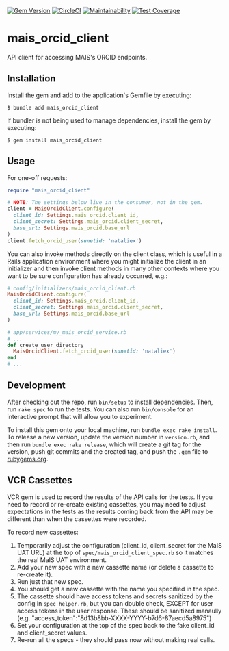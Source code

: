[![Gem Version](https://badge.fury.io/rb/mais_orcid_client.svg)](https://badge.fury.io/rb/mais_orcid_client)
[![CircleCI](https://circleci.com/gh/sul-dlss/mais_orcid_client.svg?style=svg)](https://circleci.com/gh/sul-dlss/mais_orcid_client)
[![Maintainability](https://api.codeclimate.com/v1/badges/25b4a4111f831121dda5/maintainability)](https://codeclimate.com/github/sul-dlss/mais_orcid_client/maintainability)
[![Test Coverage](https://api.codeclimate.com/v1/badges/25b4a4111f831121dda5/test_coverage)](https://codeclimate.com/github/sul-dlss/mais_orcid_client/test_coverage)

# mais_orcid_client
API client for accessing MAIS's ORCID endpoints.

## Installation

Install the gem and add to the application's Gemfile by executing:

    $ bundle add mais_orcid_client

If bundler is not being used to manage dependencies, install the gem by executing:

    $ gem install mais_orcid_client

## Usage

For one-off requests:

```ruby
require "mais_orcid_client"

# NOTE: The settings below live in the consumer, not in the gem.
client = MaisOrcidClient.configure(
  client_id: Settings.mais_orcid.client_id,
  client_secret: Settings.mais_orcid.client_secret,
  base_url: Settings.mais_orcid.base_url
)
client.fetch_orcid_user(sunetid: 'nataliex')
```

You can also invoke methods directly on the client class, which is useful in a
Rails application environment where you might initialize the client in an
initializer and then invoke client methods in many other contexts where you want
to be sure configuration has already occurred, e.g.:

```ruby
# config/initializers/mais_orcid_client.rb
MaisOrcidClient.configure(
  client_id: Settings.mais_orcid.client_id,
  client_secret: Settings.mais_orcid.client_secret,
  base_url: Settings.mais_orcid.base_url
)

# app/services/my_mais_orcid_service.rb
# ...
def create_user_directory
  MaisOrcidClient.fetch_orcid_user(sunetid: 'nataliex')
end
# ...
```

## Development

After checking out the repo, run `bin/setup` to install dependencies. Then, run `rake spec` to run the tests. You can also run `bin/console` for an interactive prompt that will allow you to experiment.

To install this gem onto your local machine, run `bundle exec rake install`. To release a new version, update the version number in `version.rb`, and then run `bundle exec rake release`, which will create a git tag for the version, push git commits and the created tag, and push the `.gem` file to [rubygems.org](https://rubygems.org).

## VCR Cassettes

VCR gem is used to record the results of the API calls for the tests.  If you need to
record or re-create existing cassettes, you may need to adjust expectations in the tests
as the results coming back from the API may be different than when the cassettes were
recorded.

To record new cassettes:
1. Temporarily adjust the configuration (client_id, client_secret for the MaIS UAT URL) at the top of `spec/mais_orcid_client_spec.rb` so it matches the real MaIS UAT environment.
2. Add your new spec with a new cassette name (or delete a cassette to re-create it).
3. Run just that new spec.
4. You should get a new cassette with the name you specified in the spec.
5. The cassette should have access tokens and secrets sanitized by the config in `spec_helper.rb`, but you can double check, EXCEPT for user access tokens in the user response.  These should be sanitized manaully (e.g. "access_token":"8d13b8bb-XXXX-YYYY-b7d6-87aecd5a8975")
6. Set your configuration at the top of the spec back to the fake client_id and client_secret values.
7. Re-run all the specs - they should pass now without making real calls.
